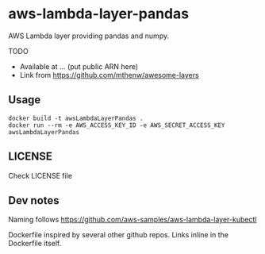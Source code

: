 # aws-lambda-layer-pandas

AWS Lambda layer providing pandas and numpy.

TODO

- Available at ... (put public ARN here)
- Link from https://github.com/mthenw/awesome-layers


## Usage

```
docker build -t awsLambdaLayerPandas .
docker run --rm -e AWS_ACCESS_KEY_ID -e AWS_SECRET_ACCESS_KEY awsLambdaLayerPandas
```

## LICENSE

Check LICENSE file


## Dev notes

Naming follows https://github.com/aws-samples/aws-lambda-layer-kubectl

Dockerfile inspired by several other github repos.
Links inline in the Dockerfile itself.


